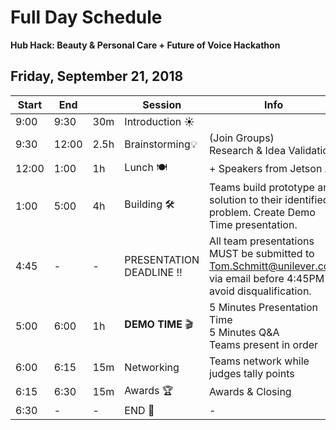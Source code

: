 # Full Day Schedule

**Hub Hack: Beauty & Personal Care + Future of Voice Hackathon**



## Friday, September 21, 2018

| Start | End   |      | Session                          | Info                                                         |
| ----- | ----- | ---- | -------------------------------- | ------------------------------------------------------------ |
| 9:00  | 9:30  | 30m  | Introduction :sunny:             |                                                              |
| 9:30  | 12:00 | 2.5h | Brainstorming💡                   | (Join Groups)<br />Research & Idea Validation                |
| 12:00 | 1:00  | 1h   | Lunch :plate_with_cutlery:       | + Speakers from Jetson AI                                    |
| 1:00  | 5:00  | 4h   | Building  :hammer_and_wrench:    | Teams build prototype and solution to their identified problem. Create Demo Time presentation. |
| 4:45  | -     | -    | PRESENTATION DEADLINE :bangbang: | All team presentations MUST be submitted to Tom.Schmitt@unilever.com via email before 4:45PM to avoid  disqualification. |
| 5:00  | 6:00  | 1h   | **DEMO TIME** :clapper:          | 5 Minutes Presentation Time<br />5 Minutes Q&A <br />Teams present in order |
| 6:00  | 6:15  | 15m  | Networking                       | Teams network while judges tally points                      |
| 6:15  | 6:30  | 15m  | Awards 🏆                         | Awards & Closing                                             |
| 6:30  | -     | -    | END 🎉                            | -                                                            |